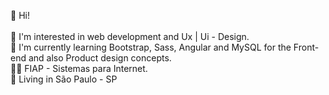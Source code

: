 👋 Hi!<br><br>
👀 I'm interested in web development and Ux | Ui - Design.<br>
🌱 I'm currently learning Bootstrap, Sass, Angular and MySQL for the Front-end and also Product design concepts.<br>
👨‍🎓 FIAP - Sistemas para Internet.<br>
🚩 Living in São Paulo - SP<br>

<!---
MateusFGM/MateusFGM is a ✨ special ✨ repository because its `README.md` (this file) appears on your GitHub profile.
You can click the Preview link to take a look at your changes.
--->
